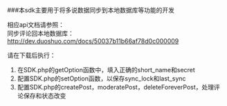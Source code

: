 ###本sdk主要用于将多说数据同步到本地数据库等功能的开发  

相应api文档请参照：  
同步评论回本地数据库：http://dev.duoshuo.com/docs/50037b11b66af78d0c000009

请在下载后执行：  
1. 在SDK.php的getOption函数中，填入正确的short_name和secret  
2. 配置SDK.php的setOption函数，以保存sync_lock和last_sync  
3. 配置SDK.php的createPost，moderatePost，deleteForeverPost，处理评论保存和状态改变  